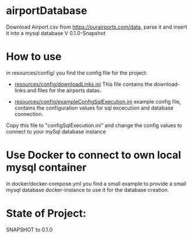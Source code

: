 # airportDatabase
Download Airport.csv from https://ourairports.com/data, parse it and insert it into a mysql database
V 0.1.0-Snapshot

# How to use

in resources/config/ you find the config file for the project:

- [resources/config/downloadLinks.ini](resources/config/downloadLinks.ini)
  This file contains the download-links and files for the airports datas. 

- [resources/config/exampleConfigSqlExecution.ini](resources/config/exampleConfigSqlExecution.ini)
  example config file, contains the configuration values for sql excecution and database connection. 
  
Copy this file to "configSqlExecution.ini" and change the config values to connect to your mySql database instance

# Use Docker to connect to own local mysql container
in docker/docker-compose.yml you find a small example to provide a small mysql database docker-instance to use it for the database creation.



# State of Project:
SNAPSHOT to 0.1.0
